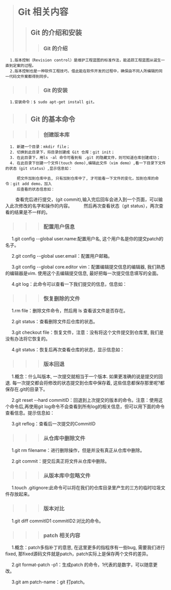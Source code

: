 ># Git 相关内容
>>## Git 的介绍和安装
 >>>### Git 的介绍  
 
      1.版本控制（Revision control）是维护工程蓝图的标准作法，能追踪工程蓝图从诞生一直到定案的过程。
      2.版本控制也是一种软件工程技巧，借此能在软件开发的过程中，确保由不同人所编辑的同一代码文件案都得到同步。  
      
 >>>### Git 的安装
      1.安装命令：$ sudo apt-get install git。  
      
>>## Git 的基本命令  
 
 >>>### 创建版本库  
      
      1. 新建一个目录：mkdir file；
      2. 切换到此目录下，将目录创建成 Git 仓库：git init；
      3. 在此目录下，用ls -al 命令可看到有 .git 的隐藏文件，则可知道仓库创建成功；
      4. 在此目录下创建一个文件(touch demo),编辑此文件（vim demo）,看一下目录下文件的状态（git status）,显示信息如：  
      
         把文件加到仓库中去, 只有加到仓库中了, 才可能看一下文件的变化，加到仓库的命令：git add demo，加入
         后查看的状态信息如：  
         
         查看完后进行提交，(git commit),输入完后回车会进入到一个页面，可以输入此次修改的名字和操作的内容。 
         然后再次查看状态（git status），两次查看的结果是不一样的。
         
       
 >>>### 配置用户信息  
      
      1.git config --global user.name:配置用户名, 这个用户名是你的提交patch的名子。   
      
      2.git config --global user.email：配置用户邮箱。   
      
      3.git config --global core.editor vim：配置编辑提交信息的编辑器, 我们熟悉的编辑器是vim. 使用这个去编辑提交信息, 最好把每一次提交信息填写的全面。    
      
      4.git log：此命令可以查看一下我们提交的信息，信息如：
      
 >>>### 恢复删除的文件  

      1.rm file：删除文件命令，然后用 ls 查看该文件是否存在。  
      
      2.git status：查看删除文件后仓库的状态。  
      
      3.git checkout file：恢复文件，注意：没有将这个文件提交到仓库里, 我们是没有办法将它恢复的。  
      
      4.git status：恢复后再次查看仓库的状态，显示信息如：    
      
      
      
 >>>### 版本回退  

      1.概念：什么叫版本, 一次提交就相当于一个版本. 如果更准确的说是提交的回退. 每一次提交都会将修改的状态提交到仓库中保存着, 这些信息都保存那里呢?都保存在.git的目录下。  
      
      2.git reset --hard commitID：回退到上次提交的版本的命令。注意：使用这个命令后,再使用git log命令不会查看到所有log的相关信息，但可以用下面的命令查看信息。提示信息如：   
      
      3.git reflog：查看后一次提交的CommitID  
      
      
 >>>### 从仓库中删除文件
      1.git rm filename：进行删除操作，但是并没有真正从仓库中删除。  
      
      2.git commit：提交后真正将文件从仓库中删除。  
      
      
 >>>### 从版本库中忽略文件
      1.touch .gitignore:此命令可以将在我们的仓库目录里产生的三方的临时垃圾文件存放起来。
      
 >>>### 版本对比
      1.git diff commitID1 commitID2:对比的命令。
      
 >>>### patch 相关内容
      1.概念：patch多指补丁的意思, 在这里更多的指程序有一些bug, 需要我们进行fixed, 那fixed源码文件就是patch，patch实际上是保存两个文件的差异。  
      
      2.git format-patch -p1：生成patch 的命令，1代表的是数字，可以随意更改。  
      
      3.git am patch-name：git 打patch。  
      
     
 
 

 
 


 
 
 
 
 
 


 

 
 
 



 

 

 



         
